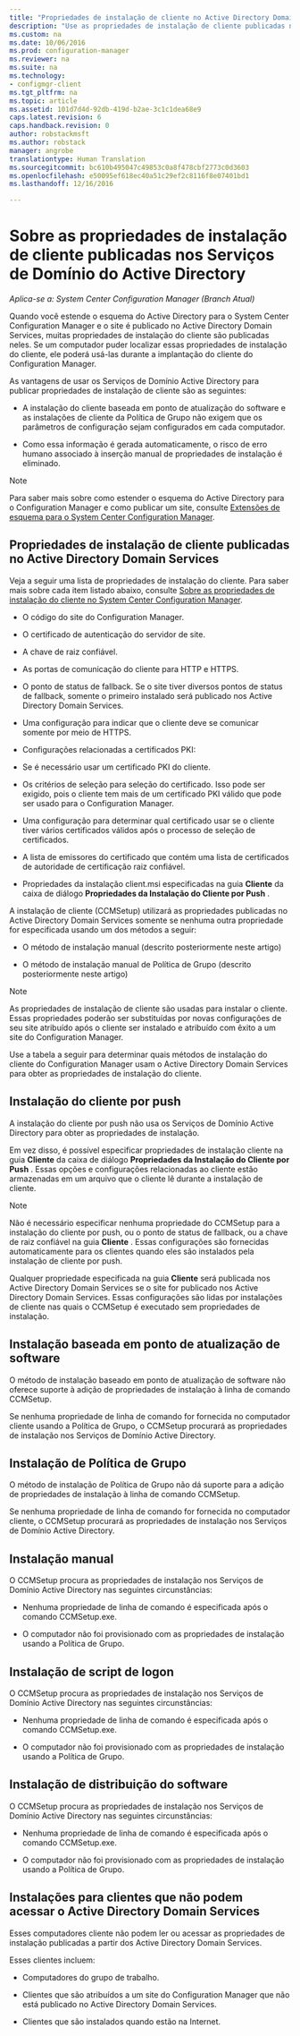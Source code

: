 ```yaml
---
title: "Propriedades de instalação de cliente no Active Directory Domain Services | Microsoft Docs"
description: "Use as propriedades de instalação de cliente publicadas no Active Directory Domain Services no System Center Configuration Manager."
ms.custom: na
ms.date: 10/06/2016
ms.prod: configuration-manager
ms.reviewer: na
ms.suite: na
ms.technology:
- configmgr-client
ms.tgt_pltfrm: na
ms.topic: article
ms.assetid: 101d7d4d-92db-419d-b2ae-3c1c1dea68e9
caps.latest.revision: 6
caps.handback.revision: 0
author: robstackmsft
ms.author: robstack
manager: angrobe
translationtype: Human Translation
ms.sourcegitcommit: bc610b495047c49853c0a8f478cbf2773c0d3603
ms.openlocfilehash: e50095ef618ec40a51c29ef2c8116f8e07401bd1
ms.lasthandoff: 12/16/2016

---
```

# <a name="about-client-installation-properties-published-to-active-directory-domain-services"></a>Sobre as propriedades de instalação de cliente publicadas nos Serviços de Domínio do Active Directory

*Aplica-se a: System Center Configuration Manager (Branch Atual)*

Quando você estende o esquema do Active Directory para o System Center Configuration Manager e o site é publicado no Active Directory Domain Services, muitas propriedades de instalação do cliente são publicadas neles. Se um computador puder localizar essas propriedades de instalação do cliente, ele poderá usá-las durante a implantação do cliente do Configuration Manager.  

 As vantagens de usar os Serviços de Domínio Active Directory para publicar propriedades de instalação de cliente são as seguintes:  

-   A instalação do cliente baseada em ponto de atualização do software e as instalações de cliente da Política de Grupo não exigem que os parâmetros de configuração sejam configurados em cada computador.  

-   Como essa informação é gerada automaticamente, o risco de erro humano associado à inserção manual de propriedades de instalação é eliminado.  

> [!NOTE]  
>  Para saber mais sobre como estender o esquema do Active Directory para o Configuration Manager e como publicar um site, consulte [Extensões de esquema para o System Center Configuration Manager](../../plan-design/network/schema-extensions.md).  

## <a name="client-installation-properties-published-to-active-directory-domain-services"></a>Propriedades de instalação de cliente publicadas no Active Directory Domain Services  
Veja a seguir uma lista de propriedades de instalação do cliente. Para saber mais sobre cada item listado abaixo, consulte [Sobre as propriedades de instalação do cliente no System Center Configuration Manager](../../../core/clients/deploy/about-client-installation-properties.md).  

-   O código do site do Configuration Manager.  

-   O certificado de autenticação do servidor de site.  

-   A chave de raiz confiável.  

-   As portas de comunicação do cliente para HTTP e HTTPS.  

-   O ponto de status de fallback. Se o site tiver diversos pontos de status de fallback, somente o primeiro instalado será publicado nos Active Directory Domain Services.  

-   Uma configuração para indicar que o cliente deve se comunicar somente por meio de HTTPS.  

-   Configurações relacionadas a certificados PKI:  

   -   Se é necessário usar um certificado PKI do cliente.  

   -   Os critérios de seleção para seleção do certificado. Isso pode ser exigido, pois o cliente tem mais de um certificado PKI válido que pode ser usado para o Configuration Manager.  

   -   Uma configuração para determinar qual certificado usar se o cliente tiver vários certificados válidos após o processo de seleção de certificados.  

   -   A lista de emissores do certificado que contém uma lista de certificados de autoridade de certificação raiz confiável.  

-   Propriedades da instalação client.msi especificadas na guia **Cliente** da caixa de diálogo **Propriedades da Instalação do Cliente por Push** .

A instalação de cliente (CCMSetup) utilizará as propriedades publicadas no Active Directory Domain Services somente se nenhuma outra propriedade for especificada usando um dos métodos a seguir:  

-   O método de instalação manual (descrito posteriormente neste artigo)

-   O método de instalação manual de Política de Grupo (descrito posteriormente neste artigo)

> [!NOTE]  
>  As propriedades de instalação de cliente são usadas para instalar o cliente. Essas propriedades poderão ser substituídas por novas configurações de seu site atribuído após o cliente ser instalado e atribuído com êxito a um site do Configuration Manager.  

 Use a tabela a seguir para determinar quais métodos de instalação do cliente do Configuration Manager usam o Active Directory Domain Services para obter as propriedades de instalação do cliente.  

## <a name="client-push-installation"></a>Instalação do cliente por push  
 A instalação do cliente por push não usa os Serviços de Domínio Active Directory para obter as propriedades de instalação.  

 Em vez disso, é possível especificar propriedades de instalação cliente na guia **Cliente** da caixa de diálogo **Propriedades da Instalação do Cliente por Push** . Essas opções e configurações relacionadas ao cliente estão armazenadas em um arquivo que o cliente lê durante a instalação de cliente.  

> [!NOTE]  
>  Não é necessário especificar nenhuma propriedade do CCMSetup para a instalação do cliente por push, ou o ponto de status de fallback, ou a chave de raiz confiável na guia **Cliente** . Essas configurações são fornecidas automaticamente para os clientes quando eles são instalados pela instalação de cliente por push.  

 Qualquer propriedade especificada na guia **Cliente** será publicada nos Active Directory Domain Services se o site for publicado nos Active Directory Domain Services. Essas configurações são lidas por instalações de cliente nas quais o CCMSetup é executado sem propriedades de instalação.  

## <a name="software-update-point-based-installation"></a>Instalação baseada em ponto de atualização de software  
 O método de instalação baseado em ponto de atualização de software não oferece suporte à adição de propriedades de instalação à linha de comando CCMSetup.  

 Se nenhuma propriedade de linha de comando for fornecida no computador cliente usando a Política de Grupo, o CCMSetup procurará as propriedades de instalação nos Serviços de Domínio Active Directory.  

## <a name="group-policy-installation"></a>Instalação de Política de Grupo  
 O método de instalação de Política de Grupo não dá suporte para a adição de propriedades de instalação à linha de comando CCMSetup.  

 Se nenhuma propriedade de linha de comando for fornecida no computador cliente, o CCMSetup procurará as propriedades de instalação nos Serviços de Domínio Active Directory.  

## <a name="manual-installation"></a>Instalação manual  
 O CCMSetup procura as propriedades de instalação nos Serviços de Domínio Active Directory nas seguintes circunstâncias:  

-   Nenhuma propriedade de linha de comando é especificada após o comando CCMSetup.exe.  

-   O computador não foi provisionado com as propriedades de instalação usando a Política de Grupo.  

## <a name="logon-script-installation"></a>Instalação de script de logon  
 O CCMSetup procura as propriedades de instalação nos Serviços de Domínio Active Directory nas seguintes circunstâncias:  

-   Nenhuma propriedade de linha de comando é especificada após o comando CCMSetup.exe.  

-   O computador não foi provisionado com as propriedades de instalação usando a Política de Grupo.  

## <a name="software-distribution-installation"></a>Instalação de distribuição do software  
 O CCMSetup procura as propriedades de instalação nos Serviços de Domínio Active Directory nas seguintes circunstâncias:  

-   Nenhuma propriedade de linha de comando é especificada após o comando CCMSetup.exe.  

-   O computador não foi provisionado com as propriedades de instalação usando a Política de Grupo.  

## <a name="installations-for-clients-that-cannot-access-active-directory-domain-services"></a>Instalações para clientes que não podem acessar o Active Directory Domain Services  
Esses computadores cliente não podem ler ou acessar as propriedades de instalação publicadas a partir dos Active Directory Domain Services.

 Esses clientes incluem:  

-   Computadores do grupo de trabalho.  

-   Clientes que são atribuídos a um site do Configuration Manager que não está publicado no Active Directory Domain Services.  

-   Clientes que são instalados quando estão na Internet.  

